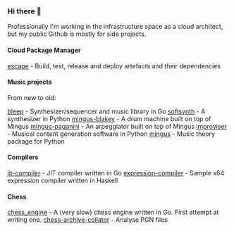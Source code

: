 ### Hi there 👋

Professionally I'm working in the infrastructure space as a cloud architect, but my public Github is mostly for side projects.

#### Cloud Package Manager

[escape](https://github.com/ankyra/escape) - Build, test, release and deploy artefacts and their dependencies

#### Music projects

From new to old:

[bleep](https://github.com/bspaans/bleep) - Synthesizer/sequencer and music library in Go
[softsynth](https://github.com/bspaans/python-softsynth) - A synthesizer in Python
[mingus-blakey](https://github.com/bspaans/mingus-blakey) - A drum machine built on top of Mingus
[mingus-paganini](https://github.com/bspaans/mingus-paganini) - An arpeggiator built on top of Mingus
[improviser](https://github.com/bspaans/improviser) - Musical content generation software in Python 
[mingus](https://github.com/bspaans/python-mingus) - Music theory package for Python

#### Compilers

[jit-compiler](https://github.com/bspaans/jit-compiler) - JIT compiler written in Go
[expression-compiler](https://github.com/bspaans/expression_compiler_x64) - Sample x64 expression compiler written in Haskell

#### Chess

[chess_engine](https://github.com/bspaans/chess_engine) - A (very slow) chess engine written in Go. First attempt at writing one. 
[chess-archive-collator](https://github.com/bspaans/chess-archive-collator) - Analyse PGN files
